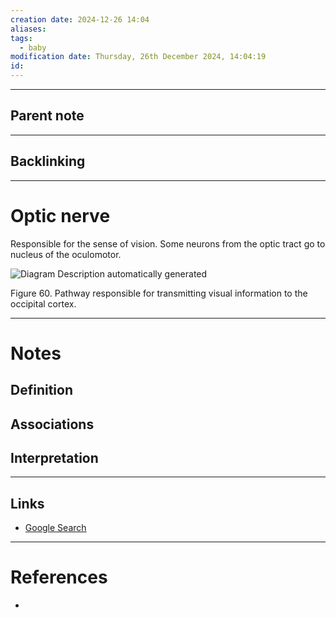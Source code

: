 ```yaml
---
creation date: 2024-12-26 14:04
aliases: 
tags:
  - baby
modification date: Thursday, 26th December 2024, 14:04:19
id:
---
```

---

## Parent note
---
## Backlinking


---
# Optic nerve

Responsible for the sense of vision. Some neurons from the optic tract go to nucleus of the oculomotor.

![Diagram  Description automatically generated](<2 - Source Material/Masters/attachments/Diagram  Description automatically generated 4.png>)

Figure 60. Pathway responsible for transmitting visual information to the occipital cortex.


---
# Notes

## Definition

## Associations

## Interpretation

---
## Links
- [Google Search](https://www.google.com/search?q=Optic+nerve)

---
# References
+ 
